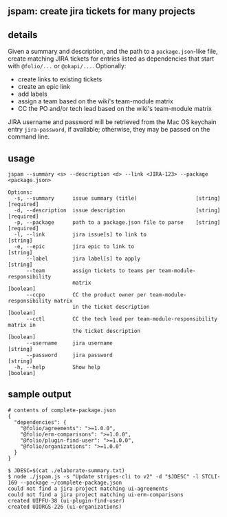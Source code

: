 ## jspam: create jira tickets for many projects

## details

Given a summary and description, and the path to a `package.json`-like
file, create matching JIRA tickets for entries listed as dependencies
that start with `@folio/...` or `@okapi/...`. Optionally:

* create links to existing tickets
* create an epic link
* add labels
* assign a team based on the wiki's team-module matrix
* CC the PO and/or tech lead based on the wiki's team-module matrix

JIRA username and password will be retrieved from the Mac OS keychain entry
`jira-password`, if available; otherwise, they may be passed on the command
line.

## usage

```
jspam --summary <s> --description <d> --link <JIRA-123> --package <package.json>

Options:
  -s, --summary      issue summary (title)                   [string] [required]
  -d, --description  issue description                       [string] [required]
  -p, --package      path to a package.json file to parse    [string] [required]
  -l, --link         jira issue[s] to link to                           [string]
  -e, --epic         jira epic to link to                               [string]
      --label        jira label[s] to apply                             [string]
      --team         assign tickets to teams per team-module-responsibility
                     matrix                                            [boolean]
      --ccpo         CC the product owner per team-module-responsibility matrix
                     in the ticket description                         [boolean]
      --cctl         CC the tech lead per team-module-responsibility matrix in
                     the ticket description                            [boolean]
      --username     jira username                                      [string]
      --password     jira password                                      [string]
  -h, --help         Show help                                         [boolean]
```

## sample output

```
# contents of complete-package.json
{
  "dependencies": {
    "@folio/agreements": ">=1.0.0",
    "@folio/erm-comparisons": ">=1.0.0",
    "@folio/plugin-find-user": ">=1.0.0",
    "@folio/organizations": ">=1.0.0"
  }
}
```

```
$ JDESC=$(cat ./elaborate-summary.txt)
$ node ./jspam.js -s "Update stripes-cli to v2" -d "$JDESC" -l STCLI-169 --package ~/complete-package.json
could not find a jira project matching ui-agreements
could not find a jira project matching ui-erm-comparisons
created UIPFU-38 (ui-plugin-find-user)
created UIORGS-226 (ui-organizations)
```
